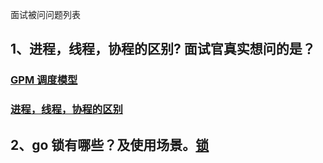 面试被问问题列表

## 1、进程，线程，协程的区别? 面试官真实想问的是？
### [GPM 调度模型](./GMP模型.md)
### [进程，线程，协程的区别](./进程、线程、协程的区别.md)

## 2、go 锁有哪些？及使用场景。[锁](./锁及应用场景.md)
